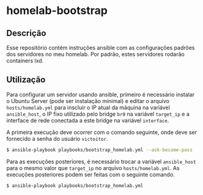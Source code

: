 # homelab-bootstrap

## Descrição

Esse repositório contém instruções ansible com as configurações padrões dos servidores no meu homelab. Por padrão, estes servidores rodarão containers lxd.

## Utilização

Para configurar um servidor usando ansible, primeiro é necessário instalar o Ubuntu Server (pode ser instalação minimal) e editar o arquivo `hosts/homelab.yml` para inscluir o IP atual da máquina na variável `ansible_host`, o IP fixo utilizado pelo bridge `br0` na variável `target_ip` e a interface de rede conectada a este bridge na variável `interface`.

A primeira execução deve ocorrer com o comando seguinte, onde deve ser fornecido a senha do usuário `victoitor`.

```bash
$ ansible-playbook playbooks/bootstrap_homelab.yml --ask-become-pass
```

Para as execuções posteriores, é necessário trocar a variável `ansible_host` para o mesmo valor que `target_ip` no arquivo `hosts/homelab.yml`.
As execuções posteriores podem ser feitas com o seguinte comando.

```bash
$ ansible-playbook playbooks/bootstrap_homelab.yml
```

